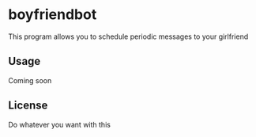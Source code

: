 # boyfriendbot

This program allows you to schedule periodic messages to your girlfriend

## Usage

Coming soon

## License

Do whatever you want with this

